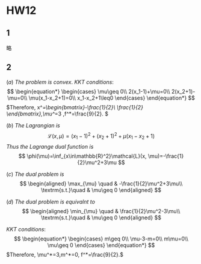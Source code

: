 # HW12

## 1

略

## 2

$(a)$
$The\ problem\ is\ convex.$
$KKT\ conditions:$
$$
\begin{equation*}
    \begin{cases}
        \mu\geq 0\\
        2(x_1-1)+\mu=0\\
        2(x_2+1)-\mu=0\\
        \mu(x_1-x_2+1)=0\\
        x_1-x_2+1\leq0
    \end{cases}
\end{equation*}
$$
$Therefore, x^*=\begin{bmatrix}-\frac{1}{2}\\
\frac{1}{2}
\end{bmatrix},\mu^*=3 ,f^*=\frac{9}{2}.
$

$(b)$
$The\ Lagrangian\ is$
$$
\mathcal{L}(x, \mu)=(x_1-1)^2+(x_2+1)^2+\mu(x_1-x_2+1)
$$
$Thus\ the\ Lagrange\ dual\ function\ is$
$$
\phi(\mu)=\inf_{x\in\mathbb{R}^2}\mathcal{L}(x, \mu)=-\frac{1}{2}\mu^2+3\mu
$$

$(c)$
$The\ dual\ problem\ is$
$$
\begin{aligned}
\max_{\mu} \quad & -\frac{1}{2}\mu^2+3\mu\\
\textrm{s.t.}\quad & \mu\geq 0
\end{aligned}
$$

$(d)$
$The\ dual\ problem\ is\ equivalnt\ to$
$$
\begin{aligned}
\min_{\mu} \quad & \frac{1}{2}\mu^2-3\mu\\
\textrm{s.t.}\quad & \mu\geq 0
\end{aligned}
$$

$KKT\ conditions:$
$$
\begin{equation*}
    \begin{cases}
        m\geq 0\\
        \mu-3-m=0\\
        m\mu=0\\
        \mu\geq 0
    \end{cases}
\end{equation*}
$$
$Therefore, \mu^*=3,m^*=0, f^*=\frac{9}{2}.$

